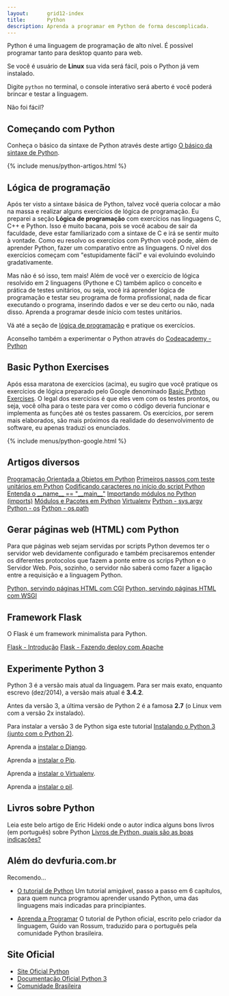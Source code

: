 ```yaml
---
layout:      grid12-index
title:       Python
description: Aprenda a programar em Python de forma descomplicada.
---
```



Python é uma linguagem de programação de alto nível. É possível programar tanto para desktop quanto para web.

Se você é usuário de __Linux__ sua vida será fácil, pois o Python já vem instalado. 

Digite `python` no terminal, o console interativo será aberto é você poderá brincar e testar a linguagem. 

Não foi fácil?



Começando com Python
---

Conheça o básico da sintaxe de Python através deste artigo [O básico da sintaxe de Python](./sintaxe-basica/).

{% include menus/python-artigos.html %}


Lógica de programação
---

Após ter visto a sintaxe básica de Python, talvez você queria colocar a mão na massa e realizar alguns exercícios de 
lógica de programação. Eu preparei a seção __Lógica de programação__ com exercícios nas linguagens C, C++ e Python. 
Isso é muito bacana, pois se você acabou de sair da faculdade, deve estar familiarizado com a sintaxe de C e irá se 
sentir muito à vontade. Como eu resolvo os exercícios com Python você pode, além de aprender Python, fazer um comparativo 
entre as linguagens. O nível dos exercícios começam com "estupidamente fácil" e vai evoluindo evoluindo gradativamente.

Mas não é só isso, tem mais! Além de você ver o exercício de lógica resolvido em 2 linguagens (Pythone e C) também aplico
o conceito e prática de testes unitários, ou seja, você irá aprender lógica de programação e testar seu programa de forma
profissional, nada de ficar executando o programa, inserindo dados e ver se deu certo ou não, nada disso. Aprenda a 
programar desde início com testes unitários.

Vá até a seção de [lógica de programação](/logica-de-programacao/) e pratique os exercícios.

Aconselho também a experimentar o Python através do [Codeacademy - Python](http://www.codecademy.com/pt-BR/tracks/python-pt-BR "link-externo")



Basic Python Exercises
---

Após essa maratona de exercícios (acima), eu sugiro que você pratique os exercícios de lógica preparado pelo Google denominado 
[Basic Python Exercises](https://developers.google.com/edu/python/exercises/basic "link-externo"). O legal dos exercícios 
é que eles vem com os testes prontos, ou seja, você olha para o teste para ver como o código deveria funcionar e implementa 
as funções até os testes passarem. Os exercícios, por serem mais elaborados, são mais próximos da realidade do 
desenvolvimento de software, eu apenas traduzi os  enunciados.

{% include menus/python-google.html %}




Artigos diversos
---

<div class="list-group">
    <a href="/python/programacao-orientada-objetos/" class="list-group-item">Programação Orientada a Objetos em Python</a>
    <a href="/python/tdd-primeiros-passos-com-testes-unitarios/" class="list-group-item">Primeiros passos com teste unitários em Python</a>
    <a href="/python/codificacao-de-caracteres/" class="list-group-item">Codificando caracteres no início do script Python</a>
    <a href="/python/entenda-__name__-__main__/" class="list-group-item">Entenda o __name__ == "__main__"</a>
    <a href="/python/imports/" class="list-group-item">Importando módulos no Python (imports)</a>
    <a href="/python/modulos-pacotes/" class="list-group-item">Módulos e Pacotes em Python</a>
    <a href="/python/virtualenv/" class="list-group-item">Virtualenv</a>
    <a href="/python/sys-argv/" class="list-group-item">Python - sys.argv</a>
    <a href="/python/os/" class="list-group-item">Python - os</a>
    <a href="/python/os.path/" class="list-group-item">Python - os.path</a>
</div>




Gerar páginas web (HTML) com Python
---

Para que páginas web sejam servidas por scripts Python devemos ter o servidor web devidamente configurado e também 
precisaremos entender os diferentes protocolos que fazem a ponte entre os scrips Python e o Servidor Web. Pois, sozinho,
o servidor não saberá como fazer a ligação entre a requisição e a linguagem Python.

<div class="list-group">
    <a href="/python/servindo-paginas-html-com-cgi/" class="list-group-item">Python, servindo páginas HTML com CGI</a>
    <a href="/python/servindo-paginas-html-com-wsgi/" class="list-group-item">Python, servindo páginas HTML com WSGI</a>
</div>



Framework Flask
---

O Flask é um framework minimalista para Python.

<div class="list-group">
    <a href="/python/flask/" class="list-group-item">Flask - Introdução</a>
    <a href="/python/flask-apache/" class="list-group-item">Flask - Fazendo deploy com Apache</a>
</div>



Experimente Python 3
---

Python 3 é a versão mais atual da linguagem. Para ser mais exato, enquanto escrevo (dez/2014), a versão mais atual é
__3.4.2__. 

Antes da versão 3, a última versão de Python 2 é a famosa __2.7__ (o Linux vem com a versão 2x instalado).

Para instalar a versão 3 de Python siga este tutorial
[Instalando o Python 3 (junto com o Python 2)](/linux/cookbook/python/).

Aprenda a [instalar o Django](/linux/cookbook/django/).

Aprenda a [instalar o Pip](/linux/cookbook/pip/).

Aprenda a [instalar o Virtualenv](/linux/cookbook/virtualenv/).

Aprenda a [instalar o pil](/linux/cookbook/pil/).


Livros sobre Python
---

Leia este belo artigo de Eric Hideki onde o autor indica alguns bons livros (em português) sobre Python
[Livros de Python, quais são as boas indicações?](http://blog.pycursos.com/livros-de-python-quais-sao-as-boas-indicacoes/#comment-21243 "link-externo")




Além do devfuria.com.br
---

Recomendo...

- [O tutorial de Python](http://turing.com.br/pydoc/2.7/tutorial/index.html "link-externo")  Um tutorial amigável, passo
a passo em 6 capítulos, para quem nunca programou aprender usando Python, uma das linguagens mais indicadas para principiantes.

- [Aprenda a Programar](http://turing.com.br/material/appy/ "link-externo") O tutorial de Python oficial, escrito pelo 
criador da linguagem, Guido van Rossum, traduzido para o português pela comunidade Python brasileira.




Site Oficial
---

- [Site Oficial Python](https://www.python.org/ "link-externo")
- [Documentação Oficial Python 3](https://docs.python.org/3/ "link-externo")
- [Comunidade Brasileira](http://www.python.org.br/ "link-externo")